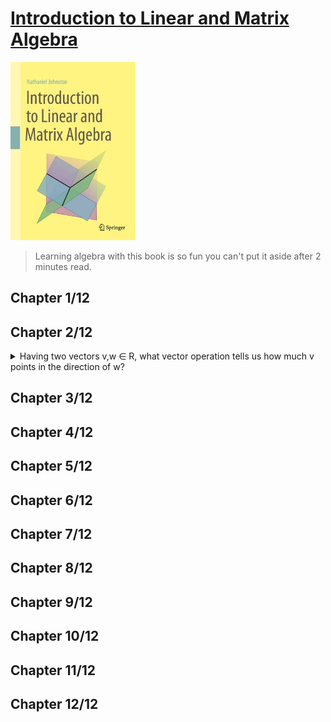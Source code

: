 # [Introduction to Linear and Matrix Algebra](http://www.njohnston.ca/publications/introduction-to-linear-and-matrix-algebra/)
<img alt="9783030528119" src="../covers/9783030528119.jpg" width="200"/>

> Learning algebra with this book is so fun
> you can't put it aside after 2 minutes read.

## Chapter 1/12
## Chapter 2/12

<details>
<summary>Having two vectors v,w ∈ R, what vector operation tells us how much v points in the direction of w?</summary>

> dot product
</details>

## Chapter 3/12
## Chapter 4/12
## Chapter 5/12
## Chapter 6/12
## Chapter 7/12
## Chapter 8/12
## Chapter 9/12
## Chapter 10/12
## Chapter 11/12
## Chapter 12/12
